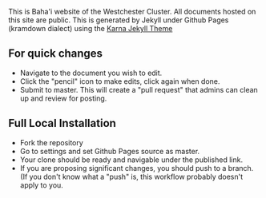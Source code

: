 This is Baha'i website of the Westchester Cluster. All documents hosted on this site are public. This 
is generated by Jekyll under Github Pages (kramdown dialect) using the [Karna Jekyll Theme](http://webjeda.com/karna-full/)

## For quick changes
* Navigate to the document you wish to edit.
* Click the "pencil" icon to make edits, click again when done.
* Submit to master. This will create a "pull request" that admins can clean up and review for posting.

## Full Local Installation
* Fork the repository
* Go to settings and set Github Pages source as master.
* Your clone should be ready and navigable under the published link.
* If you are proposing significant changes, you should push to a branch. (If you don't know what a "push" is, this
workflow probably doesn't apply to you.
